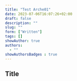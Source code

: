 ```yaml
---
title: "Test Arche01"
date: 2023-07-06T16:07:26+02:00
draft: false
description: ""
slug: ""
form: ["Written"]
tags: []
showAuthor: true
authors:
  - ""
showAuthorsBadges : true
---
```


## Title
